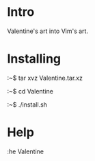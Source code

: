 # Intro

Valentine's art into Vim's art.

# Installing

:~$ tar xvz Valentine.tar.xz

:~$ cd Valentine

:~$ ./install.sh

# Help

:he Valentine

